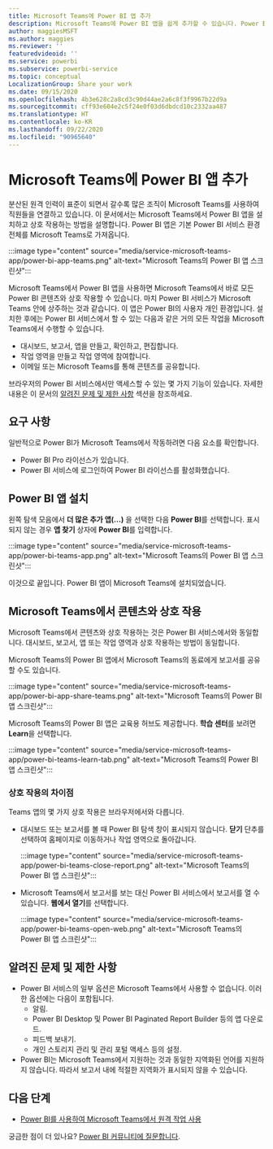 ```yaml
---
title: Microsoft Teams에 Power BI 앱 추가
description: Microsoft Teams에 Power BI 앱을 쉽게 추가할 수 있습니다. Power BI 앱은 기본 Power BI 서비스 환경 전체를 Microsoft Teams로 가져옵니다.
author: maggiesMSFT
ms.author: maggies
ms.reviewer: ''
featuredvideoid: ''
ms.service: powerbi
ms.subservice: powerbi-service
ms.topic: conceptual
LocalizationGroup: Share your work
ms.date: 09/15/2020
ms.openlocfilehash: 4b3e628c2a8cd3c90d44ae2a6c8f3f9967b22d9a
ms.sourcegitcommit: cff93e604e2c5f24e0f03d6dbdcd10c2332aa487
ms.translationtype: HT
ms.contentlocale: ko-KR
ms.lasthandoff: 09/22/2020
ms.locfileid: "90965640"
---
```

# <a name="add-the-power-bi-app-to-microsoft-teams"></a>Microsoft Teams에 Power BI 앱 추가

분산된 원격 인력이 표준이 되면서 갈수록 많은 조직이 Microsoft Teams를 사용하여 직원들을 연결하고 있습니다. 이 문서에서는 Microsoft Teams에서 Power BI 앱을 설치하고 상호 작용하는 방법을 설명합니다. Power BI 앱은 기본 Power BI 서비스 환경 전체를 Microsoft Teams로 가져옵니다.

:::image type="content" source="media/service-microsoft-teams-app/power-bi-app-teams.png" alt-text="Microsoft Teams의 Power BI 앱 스크린샷":::

Microsoft Teams에서 Power BI 앱을 사용하면 Microsoft Teams에서 바로 모든 Power BI 콘텐츠와 상호 작용할 수 있습니다. 마치 Power BI 서비스가 Microsoft Teams 안에 상주하는 것과 같습니다. 이 앱은 Power BI의 사용자 개인 환경입니다. 설치한 후에는 Power BI 서비스에서 할 수 있는 다음과 같은 거의 모든 작업을 Microsoft Teams에서 수행할 수 있습니다.

- 대시보드, 보고서, 앱을 만들고, 확인하고, 편집합니다.
- 작업 영역을 만들고 작업 영역에 참여합니다.
- 이메일 또는 Microsoft Teams를 통해 콘텐츠를 공유합니다.

브라우저의 Power BI 서비스에서만 액세스할 수 있는 몇 가지 기능이 있습니다. 자세한 내용은 이 문서의 [알려진 문제 및 제한 사항](#known-issues-and-limitations) 섹션을 참조하세요.

## <a name="requirements"></a>요구 사항

일반적으로 Power BI가 Microsoft Teams에서 작동하려면 다음 요소를 확인합니다.

- Power BI Pro 라이선스가 있습니다.
- Power BI 서비스에 로그인하여 Power BI 라이선스를 활성화했습니다.

## <a name="install-the-power-bi-app"></a>Power BI 앱 설치

왼쪽 탐색 모음에서 **더 많은 추가 앱(...)** 을 선택한 다음 **Power BI**를 선택합니다. 표시되지 않는 경우 **앱 찾기** 상자에 **Power BI**를 입력합니다.

:::image type="content" source="media/service-microsoft-teams-app/power-bi-teams-app.png" alt-text="Microsoft Teams의 Power BI 앱 스크린샷":::

이것으로 끝입니다. Power BI 앱이 Microsoft Teams에 설치되었습니다.

## <a name="interact-with-your-content-in-microsoft-teams"></a>Microsoft Teams에서 콘텐츠와 상호 작용

Microsoft Teams에서 콘텐츠와 상호 작용하는 것은 Power BI 서비스에서와 동일합니다. 대시보드, 보고서, 앱 또는 작업 영역과 상호 작용하는 방법이 동일합니다. 

Microsoft Teams의 Power BI 앱에서 Microsoft Teams의 동료에게 보고서를 공유할 수도 있습니다.

:::image type="content" source="media/service-microsoft-teams-app/power-bi-app-share-teams.png" alt-text="Microsoft Teams의 Power BI 앱 스크린샷":::

Microsoft Teams의 Power BI 앱은 교육용 허브도 제공합니다. **학습 센터**를 보려면 **Learn**을 선택합니다.

:::image type="content" source="media/service-microsoft-teams-app/power-bi-teams-learn-tab.png" alt-text="Microsoft Teams의 Power BI 앱 스크린샷":::

### <a name="differences-in-interactions"></a>상호 작용의 차이점

Teams 앱의 몇 가지 상호 작용은 브라우저에서와 다릅니다.

- 대시보드 또는 보고서를 볼 때 Power BI 탐색 창이 표시되지 않습니다. **닫기** 단추를 선택하여 홈페이지로 이동하거나 작업 영역으로 돌아갑니다.

    :::image type="content" source="media/service-microsoft-teams-app/power-bi-teams-close-report.png" alt-text="Microsoft Teams의 Power BI 앱 스크린샷":::

- Microsoft Teams에서 보고서를 보는 대신 Power BI 서비스에서 보고서를 열 수 있습니다. **웹에서 열기**를 선택합니다.

    :::image type="content" source="media/service-microsoft-teams-app/power-bi-teams-open-web.png" alt-text="Microsoft Teams의 Power BI 앱 스크린샷":::

## <a name="known-issues-and-limitations"></a>알려진 문제 및 제한 사항

- Power BI 서비스의 일부 옵션은 Microsoft Teams에서 사용할 수 없습니다. 이러한 옵션에는 다음이 포함됩니다.
    - 알림.
    - Power BI Desktop 및 Power BI Paginated Report Builder 등의 앱 다운로드.
    - 피드백 보내기.
    - 개인 스토리지 관리 및 관리 포털 액세스 등의 설정.
- Power BI는 Microsoft Teams에서 지원하는 것과 동일한 지역화된 언어를 지원하지 않습니다. 따라서 보고서 내에 적절한 지역화가 표시되지 않을 수 있습니다.

## <a name="next-steps"></a>다음 단계

- [Power BI를 사용하여 Microsoft Teams에서 원격 작업 사용](service-collaborate-microsoft-teams.md)

궁금한 점이 더 있나요? [Power BI 커뮤니티에 질문합니다](https://community.powerbi.com/).
